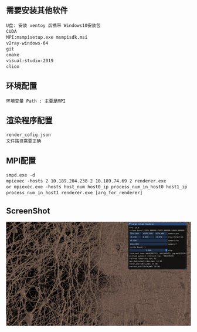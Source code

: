 ## 需要安装其他软件
    U盘: 安装 ventoy 后携带 Windows10安装包
    CUDA
    MPI:msmpisetup.exe msmpisdk.msi
    v2ray-windows-64
    git
    cmake
    visual-studio-2019
    clion
## 环境配置
    环境变量 Path : 主要是MPI
    
## 渲染程序配置
    render_cofig.json
    文件路径需要正确
## MPI配置
    smpd.exe -d
    mpiexec -hosts 2 10.189.204.238 2 10.189.74.69 2 renderer.exe
    or mpiexec.exe -hosts host_num host0_ip process_num_in_host0 host1_ip process_num_in_host1 renderer.exe [arg_for_renderer]
    
## ScreenShot
![](img/screenshot1.png)